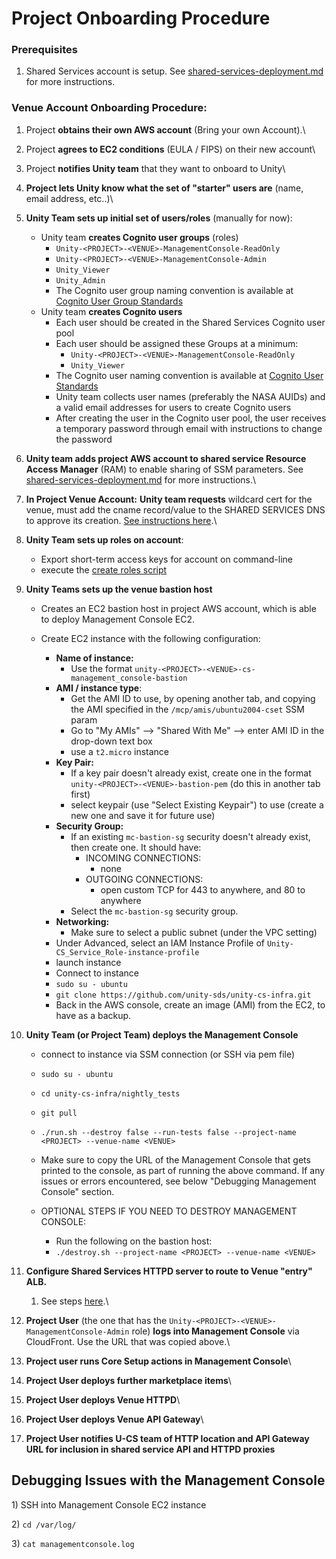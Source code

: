 # Project Onboarding Procedure

### Prerequisites

1. Shared Services account is setup. See [shared-services-deployment.md](../developer-docs/common-services/docs/users-guide/deployment/shared-services-deployment.md "mention") for more instructions.

### Venue Account Onboarding Procedure:

1. Project **obtains their own AWS account** (Bring your own Account).\

2. Project **agrees to EC2 conditions** (EULA / FIPS) on their new account\

3. Project **notifies Unity team** that they want to onboard to Unity\

4. **Project lets Unity know what the set of "starter" users are** (name, email address, etc..)\

5.  **Unity Team sets up initial set of users/roles** (manually for now):

    * Unity team **creates Cognito user groups** (roles)
      * `Unity-<PROJECT>-<VENUE>-ManagementConsole-ReadOnly`
      * `Unity-<PROJECT>-<VENUE>-ManagementConsole-Admin`
      * `Unity_Viewer`
      * `Unity_Admin`
      * The Cognito user group naming convention is available at [Cognito User Group Standards](../developer-docs/common-services/docs/users-guide/security/cognito-user-group-standards.md)
    * Unity team **creates Cognito users**
      * Each user should be created in the Shared Services Cognito user pool
      * Each user should be assigned these Groups at a minimum:
        * `Unity-<PROJECT>-<VENUE>-ManagementConsole-ReadOnly`
        * `Unity_Viewer`
      * The Cognito user naming convention is available at [Cognito User Standards](../developer-docs/common-services/docs/users-guide/security/cognito-user-standards.md)
      * Unity team collects user names (preferably the NASA AUIDs) and a valid email addresses for  users to create Cognito users
      * After creating the user in the Cognito user pool, the user receives a temporary password through email with instructions to change the password


6. **Unity team adds project AWS account to shared service Resource Access Manager** (RAM) to enable sharing of SSM parameters. See [shared-services-deployment.md](../developer-docs/common-services/docs/users-guide/deployment/shared-services-deployment.md "mention") for more instructions.\

7. **In Project Venue Account:** **Unity team requests** wildcard cert for the venue, must add the cname record/value to the SHARED SERVICES DNS to approve its creation. [See instructions here](https://app.gitbook.com/s/cUYkPD7kBe7iT1LABkPZ/tips-and-tricks/speed-up-with-quick-find).\

8.  **Unity Team sets up roles on account**:

    * Export short-term access keys for account on command-line
    * execute the [create roles script](https://github.com/unity-sds/unity-cs-infra/blob/main/aws\_role\_create/create\_roles\_and\_policies.sh)


9. **Unity Teams sets up the venue bastion host**
   * Creates an EC2 bastion host in project AWS account, which is able to deploy Management Console EC2.
   *   Create EC2 instance with the following configuration:

       * **Name of instance:**
         * Use the format `unity-<PROJECT>-<VENUE>-cs-management_console-bastion`
       * **AMI / instance type**:&#x20;
         * Get the AMI ID to use, by opening another tab, and copying the AMI specified in the `/mcp/amis/ubuntu2004-cset` SSM param
         * Go to "My AMIs" --> "Shared With Me" --> enter AMI ID in the drop-down text box
         * use a `t2.micro` instance
       * **Key Pair:**&#x20;
         * If a key pair doesn't already exist, create one in the format `unity-<PROJECT>-<VENUE>-bastion-pem` (do this in another tab first)
         * select keypair (use "Select Existing Keypair") to use (create a new one and save it for future use)
       * **Security Group:**&#x20;
         * If an existing `mc-bastion-sg` security doesn't already exist, then create one. It should have:
           * INCOMING CONNECTIONS:
             * none
           * OUTGOING CONNECTIONS:
             * open custom TCP for 443 to anywhere, and 80 to anywhere
         * Select the `mc-bastion-sg` security group.
       * **Networking:**
         * Make sure to select a public subnet (under the VPC setting)
       * Under Advanced, select an IAM Instance Profile of `Unity-CS_Service_Role-instance-profile`
       * launch instance
       * Connect to instance
       * `sudo su - ubuntu`
       * `git clone https://github.com/unity-sds/unity-cs-infra.git`
       * Back in the AWS console, create an image (AMI) from the EC2, to have as a backup.


10. **Unity Team (or Project Team) deploys the Management Console**
    * connect to instance via SSM connection (or SSH via pem file)
    * `sudo su - ubuntu`
    * `cd unity-cs-infra/nightly_tests`
    * `git pull`
    * `./run.sh --destroy false --run-tests false --project-name <PROJECT> --venue-name <VENUE>`
    * Make sure to copy the URL of the Management Console that gets printed to the console, as part of running the above command.  If any issues or errors encountered, see below "Debugging Management Console" section.
    *   OPTIONAL STEPS IF YOU NEED TO DESTROY MANAGEMENT CONSOLE:

        * Run the following on the bastion host:
        * `./destroy.sh --project-name <PROJECT> --venue-name <VENUE>`


11. **Configure Shared Services HTTPD server to route to Venue "entry" ALB.**
    1. See steps [here](https://unity-sds.gitbook.io/docs/developer-docs/common-services/docs/users-guide/deployment/updating-venue-deployment).\

12. **Project User** (the one that has the `Unity-<PROJECT>-<VENUE>-ManagementConsole-Admin` role) **logs into Management Console** via CloudFront.   Use the URL that was copied above.\

13. **Project user runs Core Setup actions in Management Console**\

14. **Project User deploys further marketplace items**\

15. **Project User deploys Venue HTTPD**\

16. **Project User deploys Venue API Gateway**\

17. **Project User notifies U-CS team of HTTP location and API Gateway URL for inclusion in shared service API  and HTTPD proxies**



## Debugging Issues with the Management Console

1\) SSH into Management Console EC2 instance

2\) `cd /var/log/`

3\) `cat managementconsole.log`
